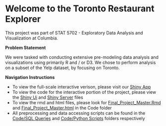 # Welcome to the Toronto Restaurant Explorer

This project was part of STAT 5702 - Exploratory Data Analysis and Visualization at Columbia.

**Problem Statement**

We were tasked with conducting extensive pre-modeling data analysis and visualizations using primarily R and / or D3. We chose to perform analysis on a subset of the Yelp dataset, by focusing on Toronto.

**Navigation Instructions**

* To view the full-scale interactive verison, please visit our [Shiny App](https://edav-yelp.shinyapps.io/shiny/)
* To view the code for the interactive portion of the project, please view the [Shiny Ui](https://github.com/pitkauff/Yelp-Restaurant-Review-Analysis-2018/blob/master/Shiny/ui.R) and [Shiny Server](https://github.com/pitkauff/Yelp-Restaurant-Review-Analysis-2018/blob/master/Shiny/server.R) files
* To view the rmd and html files, please look for [Final_Project_Master.Rmd](https://github.com/thegreatwarlo/EDAV_project/tree/master/Code/Final_Project_Master.Rmd) 
and [Final_Project_Master.html](https://github.com/thegreatwarlo/EDAV_project/tree/master/Code/Final_Project_Master.html) in the Code folder
* All preprocessing and data accessing scripts can be found in the [Code/SQL Queries](https://github.com/pitkauff/Yelp-Restaurant-Review-Analysis-2018/tree/master/Code/SQL%20Queries) and [Code/Python Scripts](https://github.com/pitkauff/Yelp-Restaurant-Review-Analysis-2018/tree/master/Code/Python%20Scripts) folders respectively
